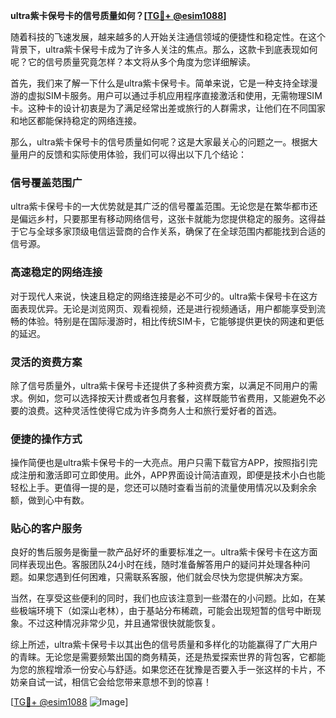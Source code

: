 **ultra紫卡保号卡的信号质量如何？[[TG💪+ @esim1088](https://t.me/s/esim1088)]**

随着科技的飞速发展，越来越多的人开始关注通信领域的便捷性和稳定性。在这个背景下，ultra紫卡保号卡成为了许多人关注的焦点。那么，这款卡到底表现如何呢？它的信号质量究竟怎样？本文将从多个角度为您详细解读。

首先，我们来了解一下什么是ultra紫卡保号卡。简单来说，它是一种支持全球漫游的虚拟SIM卡服务。用户可以通过手机应用程序直接激活和使用，无需物理SIM卡。这种卡的设计初衷是为了满足经常出差或旅行的人群需求，让他们在不同国家和地区都能保持稳定的网络连接。

那么，ultra紫卡保号卡的信号质量如何呢？这是大家最关心的问题之一。根据大量用户的反馈和实际使用体验，我们可以得出以下几个结论：

### **信号覆盖范围广**
ultra紫卡保号卡的一大优势就是其广泛的信号覆盖范围。无论您是在繁华都市还是偏远乡村，只要那里有移动网络信号，这张卡就能为您提供稳定的服务。这得益于它与全球多家顶级电信运营商的合作关系，确保了在全球范围内都能找到合适的信号源。

### **高速稳定的网络连接**
对于现代人来说，快速且稳定的网络连接是必不可少的。ultra紫卡保号卡在这方面表现优异。无论是浏览网页、观看视频，还是进行视频通话，用户都能享受到流畅的体验。特别是在国际漫游时，相比传统SIM卡，它能够提供更快的网速和更低的延迟。

### **灵活的资费方案**
除了信号质量外，ultra紫卡保号卡还提供了多种资费方案，以满足不同用户的需求。例如，您可以选择按天计费或者包月套餐，这样既能节省费用，又能避免不必要的浪费。这种灵活性使得它成为许多商务人士和旅行爱好者的首选。

### **便捷的操作方式**
操作简便也是ultra紫卡保号卡的一大亮点。用户只需下载官方APP，按照指引完成注册和激活即可立即使用。此外，APP界面设计简洁直观，即便是技术小白也能轻松上手。更值得一提的是，您还可以随时查看当前的流量使用情况以及剩余余额，做到心中有数。

### **贴心的客户服务**
良好的售后服务是衡量一款产品好坏的重要标准之一。ultra紫卡保号卡在这方面同样表现出色。客服团队24小时在线，随时准备解答用户的疑问并处理各种问题。如果您遇到任何困难，只需联系客服，他们就会尽快为您提供解决方案。

当然，在享受这些便利的同时，我们也应该注意到一些潜在的小问题。比如，在某些极端环境下（如深山老林），由于基站分布稀疏，可能会出现短暂的信号中断现象。不过这种情况非常少见，并且通常很快就能恢复。

综上所述，ultra紫卡保号卡以其出色的信号质量和多样化的功能赢得了广大用户的青睐。无论您是需要频繁出国的商务精英，还是热爱探索世界的背包客，它都能为您的旅程增添一份安心与舒适。如果您还在犹豫是否要入手一张这样的卡片，不妨亲自试一试，相信它会给您带来意想不到的惊喜！

[[TG💪+ @esim1088](https://t.me/s/esim1088) ![Image](https://i.postimg.cc/4NQfJmqS/Snipaste-2025-05-13-00-14-12.png)]